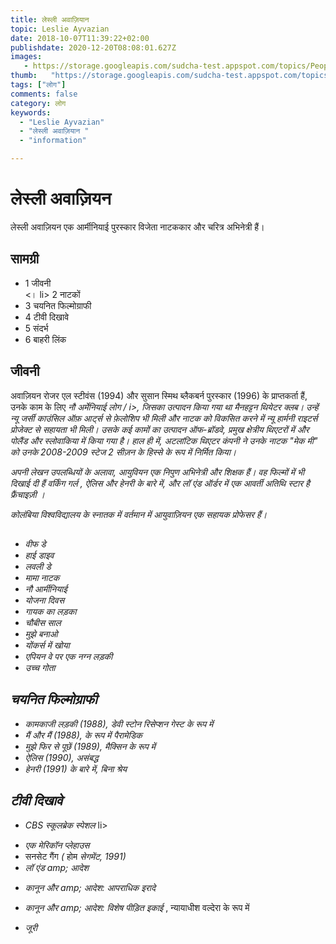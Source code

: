 ```yaml
---
title: लेस्ली अवाज़ियान 
topic: Leslie Ayvazian
date: 2018-10-07T11:39:22+02:00
publishdate: 2020-12-20T08:08:01.627Z
images: 
   - https://storage.googleapis.com/sudcha-test.appspot.com/topics/People/leslie_ayvazian/1.jpeg
thumb:   "https://storage.googleapis.com/sudcha-test.appspot.com/topics/People/leslie_ayvazian/thumb.jpeg"
tags: ["लोग"]
comments: false
category: लोग
keywords: 
  - "Leslie Ayvazian"
  - "लेस्ली अवाज़ियान "
  - "information"

---
```

<h1> लेस्ली अवाज़ियन </h1> <p> लेस्ली अवाज़ियन एक आर्मीनियाई पुरस्कार विजेता नाटककार और चरित्र अभिनेत्री हैं। </p> <h2> सामग्री </h2> <ul> <li> 1 जीवनी </li> <। li> 2 नाटकों </li> <li> 3 चयनित फिल्मोग्राफी </li> <li> 4 टीवी दिखावे </li> <li> 5 संदर्भ </li> <li> 6 बाहरी लिंक </li> </ul > <h2> जीवनी </h2> <p> अवाज़ियन रोजर एल स्टीवंस (1994) और सुसान स्मिथ ब्लैकबर्न पुरस्कार (1996) के प्राप्तकर्ता हैं, उनके काम के लिए <i> नौ अर्मेनियाई लोग / i>, जिसका उत्पादन किया गया था मैनहट्टन थियेटर क्लब। उन्हें न्यू जर्सी काउंसिल ऑफ़ आर्ट्स से फ़ेलोशिप भी मिली और नाटक को विकसित करने में न्यू हार्मनी राइटर्स प्रोजेक्ट से सहायता भी मिली। उसके कई कामों का उत्पादन ऑफ-ब्रॉडवे, प्रमुख क्षेत्रीय थिएटरों में और पोलैंड और स्लोवाकिया में किया गया है। हाल ही में, अटलांटिक थिएटर कंपनी ने उनके नाटक "मेक मी" को उनके 2008-2009 स्टेज 2 सीज़न के हिस्से के रूप में निर्मित किया। </p> <p> अपनी लेखन उपलब्धियों के अलावा, आयुवियन एक निपुण अभिनेत्री और शिक्षक हैं। वह फिल्मों में भी दिखाई दी हैं <i> वर्किंग गर्ल </i>, <i> ऐलिस </i> और <i> हेनरी </i> के बारे में, और <i> लॉ एंड ऑर्डर में एक आवर्ती अतिथि स्टार है फ्रैंचाइज़ी </i>। </p> <p> कोलंबिया विश्वविद्यालय के स्नातक में वर्तमान में आयुवाज़ियन एक सहायक प्रोफेसर हैं। </p> <h2> </h2> <ul> <li> <i> वीफ डे </i> </li> <li> <i> हाई डाइव </i> </li> <li> <i> लवली डे </i> </li> <li> <i> मामा नाटक </i> </li> <li> <i> नौ आर्मीनियाई </i> </li> <li> <i> योजना दिवस </i> </li> <li> <i> गायक का लड़का </i> </li> <li> <i> चौबीस साल </i> </li> <li> <i> मुझे बनाओ </i> </li> <li> <i> योंकर्स में खोया </i> </li> <li> <i> एपियन वे पर एक नग्न लड़की </i> </li> <li> <i> उच्च गोता </i> </li> </ul> <h2> चयनित फिल्मोग्राफी </h2> <ul> <li> <i> कामकाजी लड़की </i> (1988), डेवी स्टोन रिसेप्शन गेस्ट के रूप में </li> <li> <i> मैं और मैं </i> (1988), के रूप में पैरामेडिक </li> <li> <i> मुझे फिर से पूछें </i> (1989), मैक्सिन के रूप में </li> <li> <i> ऐलिस </i> (1990), असंबद्ध </li> <li > <i> हेनरी </i> (1991) के बारे में, बिना श्रेय </li> </ul> <h2> टीवी दिखावे </h2> <ul> <li> <i> CBS स्कूलब्रेक स्पेशल </i> </i> li> </ul> <ul> <li> <i> एक मेरिकॉन प्लेहाउस </i> </li> <li> सनसेट गैंग <i> (</i> होम <i> सेगमेंट, 1991) </i> </li> <li> <i> लॉ एंड amp; आदेश </i> </li> </ul> <ul> <li> <i> कानून और amp; आदेश: आपराधिक इरादे </i> </li> </ul> <ul> <li> <i> कानून और amp; आदेश: विशेष पीड़ित इकाई </i>, न्यायाधीश वल्देरा के रूप में </li> </ul> <ul> <li> <i> जूरी </i> </li> </ul> 